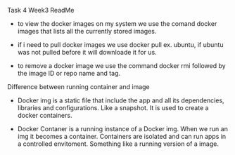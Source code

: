 Task 4 Week3 ReadMe

- to view the docker images on my system we use the comand docker images that lists all the currently stored 
images.

- if i need to pull docker images we use docker pull ex. ubuntu, if ubuntu was not pulled before
it will downloade it for us.

- to remove a docker image we use the command docker rmi followed by the image ID or repo name and tag.

Difference between running container and image
 
- Docker img is a static file that include the app and all its dependencies, libraries and configurations. 
Like a snapshot. It is used to create a docker containers.

- Docker Contaner is a running instance of a Docker img. When we run an img it becomes a container. 
Containers are isolated and can run apps in a controlled envitoment. Something like a running version of a 
image. 
